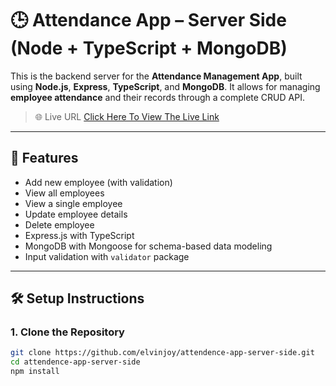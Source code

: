# 🕒 Attendance App – Server Side (Node + TypeScript + MongoDB)

This is the backend server for the **Attendance Management App**, built using **Node.js**, **Express**, **TypeScript**, and **MongoDB**. It allows for managing **employee attendance** and their records through a complete CRUD API.

> 🌐 Live URL [Click Here To View The Live Link](https://attendence-app-68k1.onrender.com)

---

## 🚀 Features

- Add new employee (with validation)
- View all employees
- View a single employee
- Update employee details
- Delete employee
- Express.js with TypeScript
- MongoDB with Mongoose for schema-based data modeling
- Input validation with `validator` package

---

## 🛠️ Setup Instructions

### 1. Clone the Repository

```bash
git clone https://github.com/elvinjoy/attendence-app-server-side.git
cd attendence-app-server-side
npm install
```
